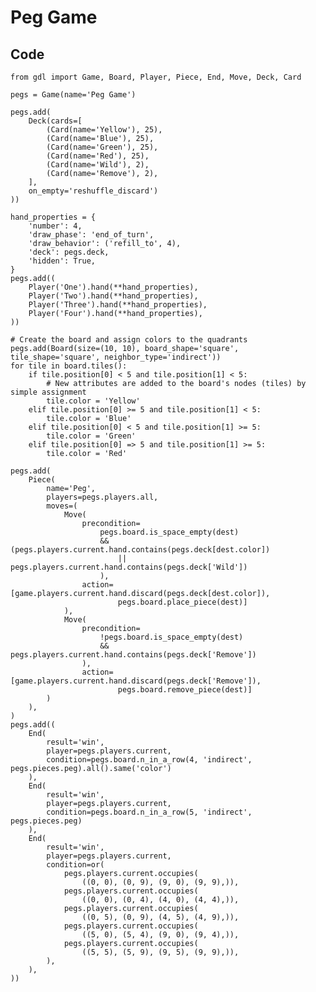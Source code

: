 # Peg Game

## Code

    from gdl import Game, Board, Player, Piece, End, Move, Deck, Card

    pegs = Game(name='Peg Game')

    pegs.add(
        Deck(cards=[
            (Card(name='Yellow'), 25),
            (Card(name='Blue'), 25),
            (Card(name='Green'), 25),
            (Card(name='Red'), 25),
            (Card(name='Wild'), 2),
            (Card(name='Remove'), 2),
        ],
        on_empty='reshuffle_discard')
    ))

    hand_properties = {
        'number': 4, 
        'draw_phase': 'end_of_turn', 
        'draw_behavior': ('refill_to', 4), 
        'deck': pegs.deck, 
        'hidden': True,
    }
    pegs.add((
        Player('One').hand(**hand_properties), 
        Player('Two').hand(**hand_properties),
        Player('Three').hand(**hand_properties),
        Player('Four').hand(**hand_properties),
    ))

    # Create the board and assign colors to the quadrants
    pegs.add(Board(size=(10, 10), board_shape='square', tile_shape='square', neighbor_type='indirect'))
    for tile in board.tiles():
        if tile.position[0] < 5 and tile.position[1] < 5: 
            # New attributes are added to the board's nodes (tiles) by simple assignment
            tile.color = 'Yellow'
        elif tile.position[0] >= 5 and tile.position[1] < 5: 
            tile.color = 'Blue'
        elif tile.position[0] < 5 and tile.position[1] >= 5: 
            tile.color = 'Green'
        elif tile.position[0] => 5 and tile.position[1] >= 5: 
            tile.color = 'Red'

    pegs.add(
        Piece(
            name='Peg', 
            players=pegs.players.all,
            moves=(
                Move(
                    precondition=
                        pegs.board.is_space_empty(dest) 
                        && (pegs.players.current.hand.contains(pegs.deck[dest.color]) 
                            || pegs.players.current.hand.contains(pegs.deck['Wild'])
                        ),
                    action=[game.players.current.hand.discard(pegs.deck[dest.color]), 
                            pegs.board.place_piece(dest)]
                ),
                Move(
                    precondition=
                        !pegs.board.is_space_empty(dest)
                        && pegs.players.current.hand.contains(pegs.deck['Remove'])
                    ),
                    action=[game.players.current.hand.discard(pegs.deck['Remove']), 
                            pegs.board.remove_piece(dest)]
            )
        ), 
    )
    pegs.add((
        End(
            result='win', 
            player=pegs.players.current, 
            condition=pegs.board.n_in_a_row(4, 'indirect', pegs.pieces.peg).all().same('color')
        ),
        End(
            result='win', 
            player=pegs.players.current, 
            condition=pegs.board.n_in_a_row(5, 'indirect', pegs.pieces.peg)
        ),
        End(
            result='win', 
            player=pegs.players.current, 
            condition=or(
                pegs.players.current.occupies(
                    ((0, 0), (0, 9), (9, 0), (9, 9),)),
                pegs.players.current.occupies(
                    ((0, 0), (0, 4), (4, 0), (4, 4),)),
                pegs.players.current.occupies(
                    ((0, 5), (0, 9), (4, 5), (4, 9),)),
                pegs.players.current.occupies(
                    ((5, 0), (5, 4), (9, 0), (9, 4),)),
                pegs.players.current.occupies(
                    ((5, 5), (5, 9), (9, 5), (9, 9),)),
            ),
        ),
    ))
